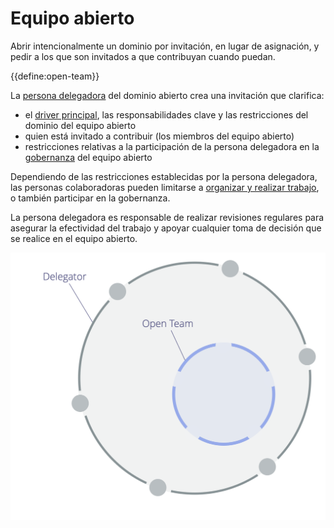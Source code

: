 # Equipo abierto

<summary>
Abrir intencionalmente un dominio por invitación, en lugar de asignación, y pedir a los que son invitados a que contribuyan cuando puedan.
</summary>

{{define:open-team}}

La [ persona delegadora](glossary:delegator) del dominio abierto crea una invitación que clarifica:

- el [driver principal](glossary:primary-driver), las responsabilidades clave y las restricciones del dominio del equipo abierto
- quien está invitado a contribuir (los miembros del equipo abierto)
- restricciones relativas a la participación de la persona delegadora en la [gobernanza](glossary:governance) del equipo abierto

Dependiendo de las restricciones establecidas por la persona delegadora, las personas colaboradoras pueden limitarse a [organizar y realizar trabajo](glossary:operations), o también participar en la gobernanza.

La persona delegadora es responsable de realizar revisiones regulares para asegurar la efectividad del trabajo y apoyar cualquier toma de decisión que se realice en el equipo abierto.

![Equipo abierto](img/structural-patterns/open-team.png)

